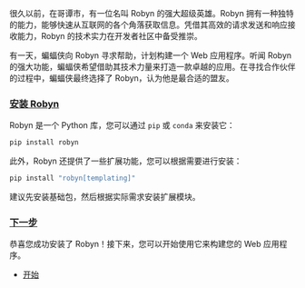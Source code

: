 很久以前，在哥谭市，有一位名叫 Robyn 的强大超级英雄。Robyn 拥有一种独特的能力，能够快速从互联网的各个角落获取信息。凭借其高效的请求发送和响应接收能力，Robyn 的技术实力在开发者社区中备受推崇。

有一天，蝙蝠侠向 Robyn 寻求帮助，计划构建一个 Web 应用程序。听闻 Robyn 的强大功能，蝙蝠侠希望借助其技术力量来打造一款卓越的应用。在寻找合作伙伴的过程中，蝙蝠侠最终选择了 Robyn，认为他是最合适的盟友。

### [安装 Robyn](https://robyn.tech/documentation/api_reference#installing-robyn)

Robyn 是一个 Python 库，您可以通过 `pip` 或 `conda` 来安装它：

```bash
pip install robyn
```

此外，Robyn 还提供了一些扩展功能，您可以根据需要进行安装：

```bash
pip install "robyn[templating]"
```

建议先安装基础包，然后根据实际需求安装扩展模块。

### [下一步](https://robyn.tech/documentation/api_reference#whats-next)

恭喜您成功安装了 Robyn！接下来，您可以开始使用它来构建您的 Web 应用程序。

- [开始](https://robyn.tech/documentation/api_reference/getting_started)

